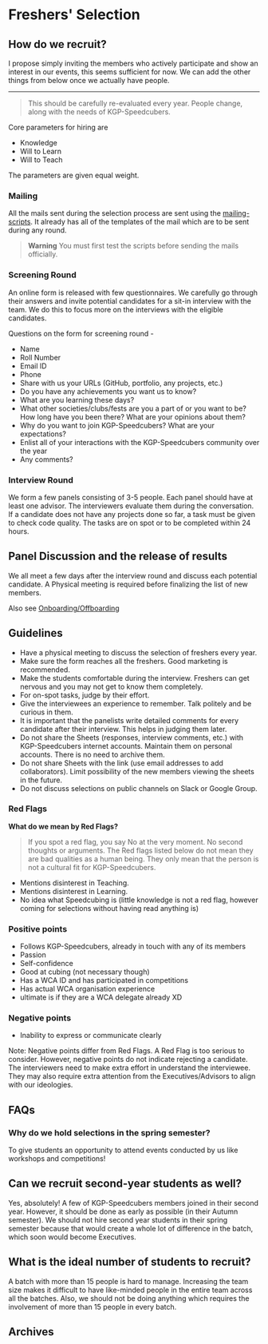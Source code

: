 # Freshers' Selection

## How do we recruit?

I propose simply inviting the members who actively participate and show an interest in our events, this seems sufficient for now. We can add the other things from below once we actually have people.

---

> This should be carefully re-evaluated every year. People change, along with the needs of KGP-Speedcubers.

Core parameters for hiring are

- Knowledge
- Will to Learn
- Will to Teach

The parameters are given equal weight.

### Mailing

All the mails sent during the selection process are sent using the [mailing-scripts](https://github.com/KGP-Speedcubers/mailing-scripts). It already has all of the templates of the mail which are to be sent during any round.

> **Warning** You must first test the scripts before sending the mails officially.

### Screening Round

An online form is released with few questionnaires. We carefully go through their answers and invite potential candidates for a sit-in interview with the team. We do this to focus more on the interviews with the eligible candidates.

Questions on the form for screening round -

* Name
* Roll Number
* Email ID
* Phone
* Share with us your URLs (GitHub, portfolio, any projects, etc.)
* Do you have any achievements you want us to know?
* What are you learning these days?
* What other societies/clubs/fests are you a part of or you want to be? How long have you been there? What are your opinions about them?
* Why do you want to join KGP-Speedcubers? What are your expectations?
* Enlist all of your interactions with the KGP-Speedcubers community over the year
* Any comments?

### Interview Round

We form a few panels consisting of 3-5 people. Each panel should have at least one advisor. The interviewers evaluate them during the conversation. If a candidate does not have any projects done so far, a task must be given to check code quality. The tasks are on spot or to be completed within 24 hours.

## Panel Discussion and the release of results

We all meet a few days after the interview round and discuss each potential candidate. A Physical meeting is required before finalizing the list of new members.

Also see [Onboarding/Offboarding](/community/onboarding-offboarding.md)

## Guidelines

* Have a physical meeting to discuss the selection of freshers every year.
* Make sure the form reaches all the freshers. Good marketing is recommended.
* Make the students comfortable during the interview. Freshers can get nervous and you may not get to know them completely.
* For on-spot tasks, judge by their effort.
* Give the interviewees an experience to remember. Talk politely and be curious in them.
* It is important that the panelists write detailed comments for every candidate after their interview. This helps in judging them later.
* Do not share the Sheets (responses, interview comments, etc.) with KGP-Speedcubers internet accounts. Maintain them on personal accounts. There is no need to archive them.
* Do not share Sheets with the link (use email addresses to add collaborators). Limit possibility of the new members viewing the sheets in the future.
* Do not discuss selections on public channels on Slack or Google Group.

### Red Flags

**What do we mean by Red Flags?**

> If you spot a red flag, you say No at the very moment. No second thoughts or arguments.
> The Red flags listed below do not mean they are bad qualities as a human being. They only mean that the person is not a cultural fit for KGP-Speedcubers.

* Mentions disinterest in Teaching.
* Mentions disinterest in Learning.
* No idea what Speedcubing is (little knowledge is not a red flag, however coming for selections without having read anything is)

### Positive points

* Follows KGP-Speedcubers, already in touch with any of its members
* Passion
* Self-confidence
* Good at cubing (not necessary though)
* Has a WCA ID and has participated in competitions
* Has actual WCA organisation experience
* ultimate is if they are a WCA delegate already XD

### Negative points

* Inability to express or communicate clearly

Note: Negative points differ from Red Flags. A Red Flag is too serious to consider. However, negative points do not indicate rejecting a candidate. The interviewers need to make extra effort in understand the interviewee. They may also require extra attention from the Executives/Advisors to align with our ideologies.

## FAQs

### Why do we hold selections in the spring semester?

To give students an opportunity to attend events conducted by us like workshops and competitions!

## Can we recruit second-year students as well?

Yes, absolutely! A few of KGP-Speedcubers members joined in their second year. However, it should be done as early as possible (in their Autumn semester). We should not hire second year students in their spring semester because that would create a whole lot of difference in the batch, which soon would become Executives.

## What is the ideal number of students to recruit?

A batch with more than 15 people is hard to manage. Increasing the team size makes it difficult to have like-minded people in the entire team across all the batches. Also, we should not be doing anything which requires the involvement of more than 15 people in every batch.

## Archives


